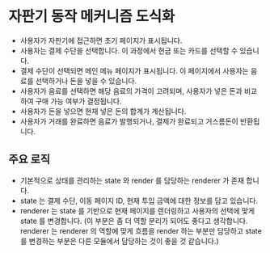 # 자판기 동작 메커니즘 도식화

- 사용자가 자판기에 접근하면 초기 페이지가 표시됩니다.
- 사용자는 결제 수단을 선택합니다. 이 과정에서 현금 또는 카드를 선택할 수 있습니다.
- 결제 수단이 선택되면 메인 메뉴 페이지가 표시됩니다. 이 페이지에서 사용자는 음료를 선택하거나 돈을 넣을 수 있습니다.
- 사용자가 음료를 선택하면 해당 음료의 가격이 고려되며, 사용자가 넣은 돈과 비교하여 구매 가능 여부가 결정됩니다.
- 사용자가 돈을 넣으면 현재 넣은 돈의 합계가 계산됩니다.
- 사용자가 거래를 완료하면 음료가 발행되거나, 결제가 완료되고 거스름돈이 반환됩니다.

## 주요 로직

- 기본적으로 상태를 관리하는 state 와 render 를 담당하는 renderer 가 존재 합니다.
- state 는 결제 수단, 이동 페이지 ID, 현재 투입 금액에 대한 정보를 담고 있습니다.
- renderer 는 state 를 기반으로 현재 페이지를 렌더링하고 사용자의 선택에 맞게 state 를 변경합니다. (이 부분은 좀 더 역할 분리가 되어도 좋다고 생각합니다. renderer 는 renderer 의 역할에 맞게 흐름을 render 하는 부분만 담당하고 state 를 변경하는 부분은 다른 모듈에서 담당하는 것이 좋을 것 같습니다.)
